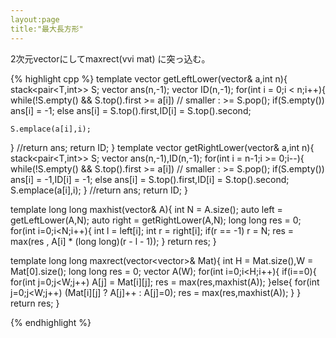 ```yaml
---
layout:page
title:"最大長方形"
---
```


2次元vectorにしてmaxrect(vvi mat) に突っ込む。

{% highlight cpp %}
template<class T>
vector<int> getLeftLower(vector<T>& a,int n){
  stack<pair<T,int>> S;
  vector<int> ans(n,-1);
  vector<int> ID(n,-1);
  for(int i = 0;i < n;i++){
    while(!S.empty() && S.top().first >= a[i]) // smaller : >=
      S.pop();
    if(S.empty())
      ans[i] = -1;
    else
      ans[i] = S.top().first,ID[i] = S.top().second;
      
    S.emplace(a[i],i);
  }
  //return ans;
  return ID;
}
template<class T>
vector<int> getRightLower(vector<T>& a,int n){
  stack<pair<T,int>> S;
  vector<int> ans(n,-1),ID(n,-1);
  for(int i = n-1;i >= 0;i--){
    while(!S.empty() && S.top().first >= a[i]) // smaller : >=
      S.pop();
    if(S.empty())
      ans[i] = -1,ID[i] = -1;
    else
      ans[i] = S.top().first,ID[i] = S.top().second;
    S.emplace(a[i],i);
  }
  //return ans;
  return ID;
}

template<class T> long long maxhist(vector<T>& A){
  int N = A.size();
  auto left = getLeftLower(A,N);
  auto right = getRightLower(A,N);
  long long res = 0;
  for(int i=0;i<N;i++){
    int l = left[i];
    int r = right[i];
    if(r == -1) r = N;
    res = max(res , A[i] * (long long)(r - l - 1));
  }
  return res;
}

template<class T> long long maxrect(vector<vector<T>>& Mat){
  int H = Mat.size(),W = Mat[0].size();
  long long res = 0;
  vector<T> A(W);
  for(int i=0;i<H;i++){
    if(i==0){
      for(int j=0;j<W;j++) A[j] = Mat[i][j];
      res = max(res,maxhist(A));
    }else{
      for(int j=0;j<W;j++) (Mat[i][j] ? A[j]++ : A[j]=0);
      res = max(res,maxhist(A));
    }
  }
  return res;
}

{% endhighlight %}
